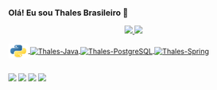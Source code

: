 ### Olá! Eu sou Thales Brasileiro 👋

<div align="center">
  <a href="https://github.com/thalesxbrasileiro">
  <img height="180em" src="https://github-readme-stats.vercel.app/api?username=thalesxbrasileiro&show_icons=true&theme=dracula&include_all_commits=true&count_private=true"/>
  <img height="180em" src="https://github-readme-stats.vercel.app/api/top-langs/?username=thalesxbrasileiro&layout=compact&langs_count=7&theme=dracula"/>
</div>
  
  <div style="display: inline_block"><br>
  <img align="center" alt="Thales-Python" height="30" width="40" src="https://raw.githubusercontent.com/devicons/devicon/master/icons/python/python-original.svg">
  <img align="center" alt="Thales-Java" height="30" width="40" src="https://cdn.jsdelivr.net/gh/devicons/devicon/icons/java/java-original-wordmark.svg">
  <img align="center" alt="Thales-PostgreSQL" height="30" width="40" src="https://cdn.jsdelivr.net/gh/devicons/devicon/icons/postgresql/postgresql-original.svg">    
  <img align="center" alt="Thales-Spring" height="30" width="40" src="https://cdn.jsdelivr.net/gh/devicons/devicon/icons/spring/spring-original.svg"> 
    
</div>
  
  ##
  
<div> 
  <a href="https://www.instagram.com/thalesbrasileiro/" target="_blank"><img src="https://img.shields.io/badge/-Instagram-%23E4405F?style=for-the-badge&logo=instagram&logoColor=white" target="_blank"></a>
  <a href="https://discord.gg/Thales Brasileiro#7879" target="_blank"><img src="https://img.shields.io/badge/Discord-7289DA?style=for-the-badge&logo=discord&logoColor=white" target="_blank"></a> 
  <a href = "mailto:thalesxbrasileiro@gmail.com"><img src="https://img.shields.io/badge/Gmail-D14836?style=for-the-badge&logo=gmail&logoColor=white" target="_blank"></a>
  <a href="https://www.linkedin.com/in/thales-brasileiro-8714171bb/" target="_blank"><img src="https://img.shields.io/badge/-LinkedIn-%230077B5?style=for-the-badge&logo=linkedin&logoColor=white" target="_blank"></a> 
  
</div>
